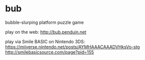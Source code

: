 bub
===

bubble-slurping platform puzzle game

play on the web:
http://bub.penduin.net

play via Smile BASIC on Nintendo 3DS:
https://miiverse.nintendo.net/posts/AYMHAAACAAADVHksVo-stg
http://smilebasicsource.com/page?pid=155
